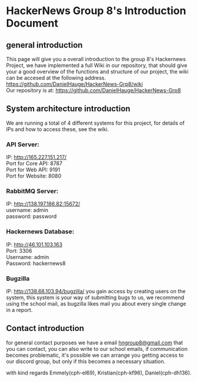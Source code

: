 # HackerNews Group 8's Introduction Document

## general introduction
This page will give you a overall introduction to the group 8's Hackernews Project, we have implemented a full Wiki in our repository, that should give your a good overview of the functions and structure of our project, the wiki can be accesed at the following address.  
https://github.com/DanielHauge/HackerNews-Grp8/wiki  
Our repository is at: https://github.com/DanielHauge/HackerNews-Grp8

## System architecture introduction
We are running a total of 4 different systems for this project, for details of IPs and how to access these, see the wiki.  

### API Server:
IP: http://165.227.151.217/  
Port for Core API: 8787  
Port for Web API: 9191  
Port for Website: 8080  

### RabbitMQ Server:  
IP: http://138.197.186.82:15672/  
username: admin  
password: password  

### Hackernews Database:  
IP: http://46.101.103.163  
Port: 3306  
Username: admin  
Password: hackernews8  

### Bugzilla  
IP: http://138.68.103.94/bugzilla/
you gain access by creating users on the system, this system is your way of submitting bugs to us, we recommend using the school mail, as bugzilla likes mail you about every single change in a report.

## Contact introduction
for general contact purposes we have a email hngroup8@gmail.com that you can contact, you can also write to our school emails, if communication becomes problematic, it's possible we can arrange you getting access to our discord group, but only if this becomes a necessary situation.

with kind regards
Emmely(cph-el69), Kristian(cph-kf96), Daniel(cph-dh136).
